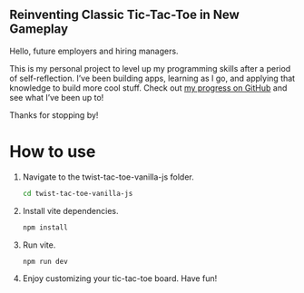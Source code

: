 ## Reinventing Classic Tic-Tac-Toe in New Gameplay

Hello, future employers and hiring managers. 

This is my personal project to level up my programming skills after a period of self-reflection. I’ve been building apps, learning as I go, and applying that knowledge to build more cool stuff. Check out [my progress on GitHub](https://github.com/thureindev/progress) and see what I’ve been up to!

Thanks for stopping by!

# How to use
1. Navigate to the twist-tac-toe-vanilla-js folder.
   ```bash
   cd twist-tac-toe-vanilla-js
   ```
2. Install vite dependencies.
   ```bash
   npm install
   ```
3. Run vite.
   ```bash
   npm run dev
   ```
4. Enjoy customizing your tic-tac-toe board. Have fun!

